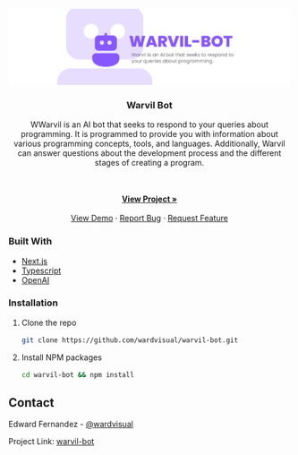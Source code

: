<div id="top"></div>

<!-- [![Contributors][contributors-shield]][contributors-url]
[![Forks][forks-shield]][forks-url]
[![Stargazers][stars-shield]][stars-url]
[![Issues][issues-shield]][issues-url]
[![MIT License][license-shield]][license-url]
[![LinkedIn][linkedin-shield]][linkedin-url] -->

<!-- PROJECT LOGO -->
<br />
<div align="center">
  <a href="https://github.com/wardvisual/warvil-bot">
    <img src="./public/warvil.svg" alt="banner">
  </a>

  <h3 align="center">Warvil Bot</h3>

  <p align="center">WWarvil is an AI bot that seeks to respond to your queries about programming. It is programmed to provide you with information about various programming concepts, tools, and languages. Additionally, Warvil can answer questions about the development process and the different stages of creating a program. </p>
    <br />
    <br />
    <a href="https://github.com/wardvisual/warvil-bot"><strong>View Project »</strong></a>
    <br />    
    <br />
    <a href="https://github.com/wardvisual/warvil-bot">View Demo</a>
    ·
    <a href="https://github.com/wardvisual/warvil-bot/issues">Report Bug</a>
    ·
    <a href="https://github.com/wardvisual/warvil-bot/issues">Request Feature</a>
  
</div>

### Built With

- [Next.js](https://nextjs.org/)
- [Typescript](https://www.typescriptlang.org/)
- [OpenAI](https://openai.com/)

<!-- INSTALLATION -->

### Installation

1. Clone the repo

   ```sh
   git clone https://github.com/wardvisual/warvil-bot.git
   ```

2. Install NPM packages

   ```sh
   cd warvil-bot && npm install
   ```

<!-- CONTACT -->

## Contact

Edward Fernandez - [@wardvisual](https://twitter.com/wardvisual)

Project Link: [warvil-bot](https://warvil.vercel.app)
